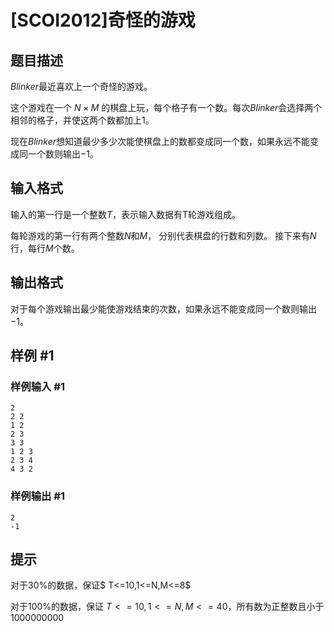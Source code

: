 # [SCOI2012]奇怪的游戏

## 题目描述

$Blinker$最近喜欢上一个奇怪的游戏。 

这个游戏在一个 $N \times M$ 的棋盘上玩，每个格子有一个数。每次$Blinker$会选择两个相邻的格子，并使这两个数都加上$1$。 

现在$Blinker$想知道最少多少次能使棋盘上的数都变成同一个数，如果永远不能变成同一个数则输出$-1$。 

## 输入格式

输入的第一行是一个整数$T$，表示输入数据有T轮游戏组成。 

每轮游戏的第一行有两个整数$N$和$M$， 分别代表棋盘的行数和列数。 
接下来有$N$行，每行$M$个数。 

## 输出格式

对于每个游戏输出最少能使游戏结束的次数，如果永远不能变成同一个数则输出$-1$。

## 样例 #1

### 样例输入 #1
```
2 
2 2 
1 2 
2 3 
3 3 
1 2 3 
2 3 4 
4 3 2
```

### 样例输出 #1

```
2 
-1
```

## 提示

对于$30$%的数据，保证$ T<=10,1<=N,M<=8$ 

对于$100$%的数据，保证 $T<=10,1<=N,M<=40$，所有数为正整数且小于$1000000000$ 
